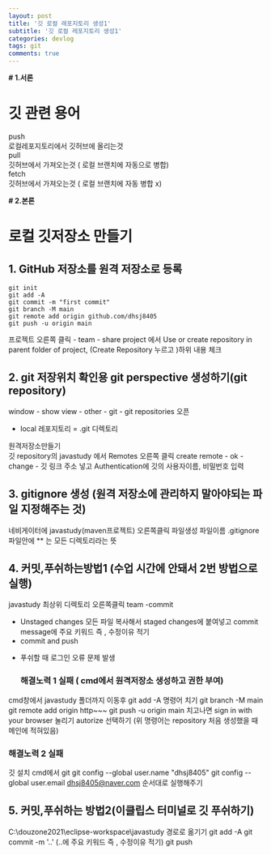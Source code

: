 ```yaml
---
layout: post
title: '깃 로컬 레포지토리 생성1'
subtitle: '깃 로컬 레포지토리 생성1'
categories: devlog
tags: git
comments: true
---
```


**# 1.서론**

#  깃 관련 용어
push  
로컬레포지토리에서 깃허브에 올리는것  
pull  
깃허브에서 가져오는것 ( 로컬 브랜치에 자동으로 병합)  
fetch  
깃허브에서 가져오는것 ( 로컬 브랜치에 자동 병합 x)  

**# 2.본론**



# 로컬 깃저장소 만들기 
 ## 1. GitHub 저장소를 원격 저장소로 등록

```
git init  
git add -A  
git commit -m "first commit"  
git branch -M main  
git remote add origin github.com/dhsj8405  
git push -u origin main  
```

프로젝트 오른쪽 클릭 - team - share project 에서 Use or create repository in parent folder of project, (Create Repository 누르고 )하위 내용 체크  

 ## 2. git 저장위치 확인용 git perspective 생성하기(git repository)  
window - show view - other - git - git repositories 오픈
* local 레포지토리 = .git 디렉토리 

원격저장소만들기  
깃 repository의 javastudy 에서 Remotes 오른쪽 클릭 create remote - ok - change - 깃 링크 주소 넣고 Authentication에 깃의 사용자이름, 비밀번호 입력

 ## 3. gitignore 생성 (원격 저장소에 관리하지 말아야되는 파일 지정해주는 것)
네비게이터에 javastudy(maven프로젝트) 오른쪽클릭 파일생성 파일이름 .gitignore 
파일안에 ** 는 모든 디렉토리라는 뜻


 ## 4. 커밋,푸쉬하는방법1 (수업 시간에 안돼서 2번 방법으로 실행)

javastudy 최상위 디렉토리 오른쪽클릭 team -commit
- Unstaged changes 모든 파일 복사해서 staged changes에 붙여넣고
commit message에 주요 키워드 즉 , 수정이유 적기
- commit and push

* 푸쉬할 때 로그인 오류 문제 발생
  ### 해결노력 1 실패 ( cmd에서 원격저장소 생성하고 권한 부여)
cmd창에서 javastudy 폴더까지 이동후
git add -A 명령어 치기
git branch -M main
git remote add origin http~~~
git push -u origin main
치고나면 sign in with your browser 눌리기
autorize 선택하기
(위 명령어는 repository 처음 생성했을 때 메인에 적혀있음)
  ### 해결노력 2 실패
깃 설치
cmd에서 
git
git config --global user.name "dhsj8405"
git config --global user.email dhsj8405@naver.com
순서대로 실행해주기


 ## 5. 커밋,푸쉬하는 방법2(이클립스 터미널로 깃 푸쉬하기)
C:\douzone2021\eclipse-workspace\javastudy 경로로 옮기기
git add -A
git commit -m '..'           (..에 주요 키워드 즉 , 수정이유 적기)
git push